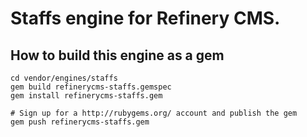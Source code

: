 # Staffs engine for Refinery CMS.

## How to build this engine as a gem

    cd vendor/engines/staffs
    gem build refinerycms-staffs.gemspec
    gem install refinerycms-staffs.gem
    
    # Sign up for a http://rubygems.org/ account and publish the gem
    gem push refinerycms-staffs.gem